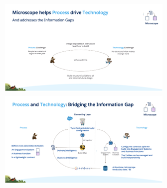 
![Connecting Process and Technology](ConnectionsProcessBuild.png)

![Bridging the Information Gap](ConnectionsProcessBuild2.png)

